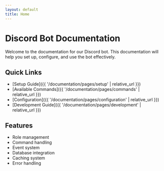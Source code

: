 ```yaml
---
layout: default
title: Home
---
```


# Discord Bot Documentation

Welcome to the documentation for our Discord bot. This documentation will help you set up, configure, and use the bot effectively.

## Quick Links

- [Setup Guide]({{ '/documentation/pages/setup' | relative_url }})
- [Available Commands]({{ '/documentation/pages/commands' | relative_url }})
- [Configuration]({{ '/documentation/pages/configuration' | relative_url }})
- [Development Guide]({{ '/documentation/pages/development' | relative_url }})

## Features

- Role management
- Command handling
- Event system
- Database integration
- Caching system
- Error handling